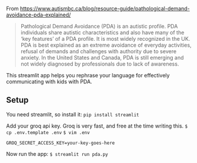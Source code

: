 From https://www.autismbc.ca/blog/resource-guide/pathological-demand-avoidance-pda-explained/

> Pathological Demand Avoidance (PDA) is an autistic profile. PDA individuals share autistic characteristics and also have many of the ‘key features’ of a PDA profile. It is most widely recognized in the UK. PDA is best explained as an extreme avoidance of everyday activities, refusal of demands and challenges with authority due to severe anxiety. In the United States and Canada, PDA is still emerging and not widely diagnosed by professionals due to lack of awareness.

This streamlit app helps you rephrase your language for effectively communicating with kids with PDA.

Setup
---

You need streamlit, so install it:
`pip install streamlit`

Add your groq api key. Groq is very fast, and free at the time writing this.
`$ cp .env.template .env`
`$ vim .env`

```.env
GROQ_SECRET_ACCESS_KEY=your-key-goes-here
```

Now run the app:
`$ streamlit run pda.py`

